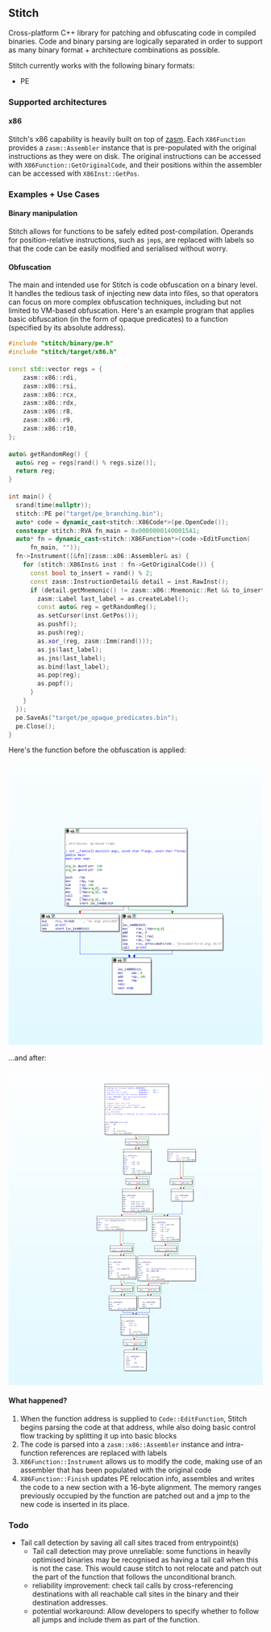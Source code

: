 ## Stitch
Cross-platform C++ library for patching and obfuscating code in compiled binaries.
Code and binary parsing are logically separated in order to support as many
binary format + architecture combinations as possible.

Stitch currently works with the following binary formats:
- PE

### Supported architectures

#### x86
Stitch's x86 capability is heavily built on top of [zasm](https://github.com/zyantific/zasm).
Each `X86Function` provides a `zasm::Assembler` instance that is pre-populated
with the original instructions as they were on disk. The original instructions can
be accessed with `X86Function::GetOriginalCode`, and their positions within the assembler
can be accessed with `X86Inst::GetPos`.

### Examples + Use Cases

#### Binary manipulation

Stitch allows for functions to be safely edited post-compilation. Operands for 
position-relative instructions, such as `jmp`s, are replaced with labels so that
the code can be easily modified and serialised without worry.

#### Obfuscation

The main and intended use for Stitch is code obfuscation on a binary level. It handles
the tedious task of injecting new data into files, so that operators can focus on more
complex obfuscation techniques, including but not limited to VM-based obfuscation.
Here's an example program that applies basic obfuscation (in the form of opaque predicates) 
to a function (specified by its absolute address).

```c++
#include "stitch/binary/pe.h"
#include "stitch/target/x86.h"

const std::vector regs = {
    zasm::x86::rdi,
    zasm::x86::rsi,
    zasm::x86::rcx,
    zasm::x86::rdx,
    zasm::x86::r8,
    zasm::x86::r9,
    zasm::x86::r10,
};

auto& getRandomReg() {
  auto& reg = regs[rand() % regs.size()];
  return reg;
}

int main() {
  srand(time(nullptr));
  stitch::PE pe("target/pe_branching.bin");
  auto* code = dynamic_cast<stitch::X86Code*>(pe.OpenCode());
  constexpr stitch::RVA fn_main = 0x00000001400015A1;
  auto* fn = dynamic_cast<stitch::X86Function*>(code->EditFunction(
      fn_main, ""));
  fn->Instrument([&fn](zasm::x86::Assembler& as) {
    for (stitch::X86Inst& inst : fn->GetOriginalCode()) {
      const bool to_insert = rand() % 2;
      const zasm::InstructionDetail& detail = inst.RawInst();
      if (detail.getMnemonic() != zasm::x86::Mnemonic::Ret && to_insert) {
        zasm::Label last_label = as.createLabel();
        const auto& reg = getRandomReg();
        as.setCursor(inst.GetPos());
        as.pushf();
        as.push(reg);
        as.xor_(reg, zasm::Imm(rand()));
        as.js(last_label);
        as.jns(last_label);
        as.bind(last_label);
        as.pop(reg);
        as.popf();
      }
    }
  });
  pe.SaveAs("target/pe_opaque_predicates.bin");
  pe.Close();
}
```
Here's the function before the obfuscation is applied:

![before](assets/obf_before.png)

...and after:

![after](assets/obf_after.png)

#### What happened?

1. When the function address is supplied to `Code::EditFunction`, Stitch
begins parsing the code at that address, while also doing basic control
flow tracking by splitting it up into basic blocks
2. The code is parsed into a `zasm::x86::Assembler` instance and intra-function
references are replaced with labels
3. `X86Function::Instrument` allows us to modify the code, making use of
an assembler that has been populated with the original code
4. `X86Function::Finish` updates PE relocation info, assembles and writes the
code to a new section with a 16-byte alignment. The memory ranges previously 
occupied by the function are patched out and a jmp to the new code is inserted
in its place.

### Todo
- Tail call detection by saving all call sites traced from entrypoint(s)
  - Tail call detection may prove unreliable: some functions in heavily optimised
      binaries may be recognised as having a tail call when this is not the case. This
      would cause stitch to not relocate and patch out the part of the function that
      follows the unconditional branch.
  - reliability improvement: check tail calls by cross-referencing destinations with
    all reachable call sites in the binary and their destination addresses.
  - potential workaround: Allow developers to specify whether to follow all jumps
    and include them as part of the function.
